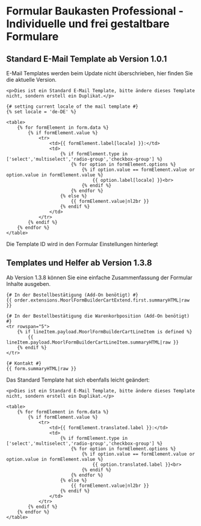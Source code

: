 # Formular Baukasten Professional - Individuelle und frei gestaltbare Formulare

## Standard E-Mail Template ab Version 1.0.1

E-Mail Templates werden beim Update nicht überschrieben, hier finden Sie die aktuelle Version.

````twig
<p>Dies ist ein Standard E-Mail Template, bitte ändere dieses Template nicht, sondern erstell ein Duplikat.</p>

{# setting current locale of the mail template #}
{% set locale = 'de-DE' %}

<table>
    {% for formElement in form.data %}
        {% if formElement.value %}
            <tr>
                <td>{{ formElement.label[locale] }}:</td>
                <td>
                    {% if formElement.type in ['select','multiselect','radio-group','checkbox-group'] %}
                        {% for option in formElement.options %}
                            {% if option.value == formElement.value or option.value in formElement.value %}
                                {{ option.label[locale] }}<br>
                            {% endif %}
                        {% endfor %}
                    {% else %}
                        {{ formElement.value|nl2br }}
                    {% endif %}
                </td>
            </tr>
        {% endif %}
    {% endfor %}
</table>
````

Die Template ID wird in den Formular Einstellungen hinterlegt

## Templates und Helfer ab Version 1.3.8

Ab Version 1.3.8 können Sie eine einfache Zusammenfassung der Formular Inhalte ausgeben.

````twig
{# In der Bestellbestätigung (Add-On benötigt) #}
{{ order.extensions.MoorlFormBuilderCartExtend.first.summaryHTML|raw }}

{# In der Bestellbestätigung die Warenkorbposition (Add-On benötigt) #}
<tr rowspan="5">
    {% if lineItem.payload.MoorlFormBuilderCartLineItem is defined %}
        {{ lineItem.payload.MoorlFormBuilderCartLineItem.summaryHTML|raw }}
    {% endif %}
</tr>

{# Kontakt #}
{{ form.summaryHTML|raw }}
````

Das Standard Template hat sich ebenfalls leicht geändert:

````twig
<p>Dies ist ein Standard E-Mail Template, bitte ändere dieses Template nicht, sondern erstell ein Duplikat.</p>

<table>
    {% for formElement in form.data %}
        {% if formElement.value %}
            <tr>
                <td>{{ formElement.translated.label }}:</td>
                <td>
                    {% if formElement.type in ['select','multiselect','radio-group','checkbox-group'] %}
                        {% for option in formElement.options %}
                            {% if option.value == formElement.value or option.value in formElement.value %}
                                {{ option.translated.label }}<br>
                            {% endif %}
                        {% endfor %}
                    {% else %}
                        {{ formElement.value|nl2br }}
                    {% endif %}
                </td>
            </tr>
        {% endif %}
    {% endfor %}
</table>
````